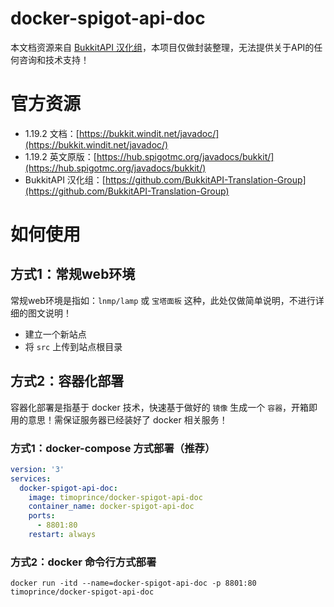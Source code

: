 # docker-spigot-api-doc

本文档资源来自 [BukkitAPI 汉化组](https://github.com/BukkitAPI-Translation-Group)，本项目仅做封装整理，无法提供关于API的任何咨询和技术支持！

# 官方资源

* 1.19.2 文档：[https://bukkit.windit.net/javadoc/](https://bukkit.windit.net/javadoc/)
* 1.19.2 英文原版：[https://hub.spigotmc.org/javadocs/bukkit/](https://hub.spigotmc.org/javadocs/bukkit/)
* BukkitAPI 汉化组：[https://github.com/BukkitAPI-Translation-Group](https://github.com/BukkitAPI-Translation-Group)

# 如何使用

## 方式1：常规web环境

常规web环境是指如：`lnmp/lamp` 或 `宝塔面板` 这种，此处仅做简单说明，不进行详细的图文说明！

* 建立一个新站点
* 将 `src` 上传到站点根目录

## 方式2：容器化部署

容器化部署是指基于 docker 技术，快速基于做好的 `镜像` 生成一个 `容器`，开箱即用的意思！需保证服务器已经装好了 docker 相关服务！

### 方式1：docker-compose 方式部署（推荐）

```yml
version: '3'
services:
  docker-spigot-api-doc:
    image: timoprince/docker-spigot-api-doc
    container_name: docker-spigot-api-doc
    ports:
      - 8801:80
    restart: always
```

### 方式2：docker 命令行方式部署

```shell
docker run -itd --name=docker-spigot-api-doc -p 8801:80 timoprince/docker-spigot-api-doc
```
